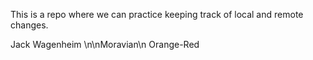 This is a repo where we can practice keeping track of local and remote 
changes.

Jack Wagenheim
\n\nMoravian\n
Orange-Red
